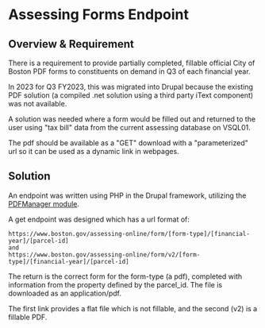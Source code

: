 # Assessing Forms Endpoint

## Overview & Requirement

There is a requirement to provide partially completed, fillable official City of Boston PDF forms to constituents on demand in Q3 of each financial year.

In 2023 for Q3 FY2023, this was migrated into Drupal because the existing PDF solution (a compiled .net solution using a third party iText component) was not available.

A solution was needed where a form would be filled out and returned to the user using "tax bill" data from the current assessing database on VSQL01.&#x20;

The pdf should be available as a "GET" download with a "parameterized" url so it can be used as a dynamic link in webpages.

## Solution

An endpoint was written using PHP in the Drupal framework, utilizing the [PDFManager module](pdf-manager-module.md).

A get endpoint was designed which has a url format of:

```
https://www.boston.gov/assessing-online/form/[form-type]/[financial-year]/[parcel-id]
and
https://www.boston.gov/assessing-online/form/v2/[form-type]/[financial-year]/[parcel-id]
```

The return is the correct form for the form-type (a pdf), completed with information from the property defined by the parcel\_id. The file is downloaded as an application/pdf.

The first link provides a flat file which is not fillable, and the second (v2) is a fillable PDF.
